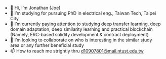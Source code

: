 - 👋 Hi, I’m Jonathan (Joe)
- 👀 I’m studying for pursuing PhD in electrical eng., Taiwan Tech, Taipei City
- 🌱 I’m currently paying attention to studying deep transfer learning, deep domain adaptation, deep similarity learning and practical blockchain (Namely, ERC-based solidity development & contract deployment)
- 💞️ I’m looking to collaborate on who is interesting in the similar study area or any further beneficial study
- 📫 How to reach me strightly thru d10907801@mail.ntust.edu.tw

<!---
pjirayu/pjirayu is a ✨ special ✨ repository because its `README.md` (this file) appears on your GitHub profile.
You can click the Preview link to take a look at your changes.
--->

